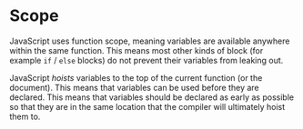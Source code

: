 # Scope

JavaScript uses function scope, meaning variables are available anywhere within the same function.  This means most other kinds of block \(for example `if` / `else` blocks\) do not prevent their variables from leaking out. 

JavaScript _hoists_ variables to the top of the current function \(or the document\). This means that variables can be used before they are declared. This means that variables should be declared as early as possible so that they are in the same location that the compiler will ultimately hoist them to. 



